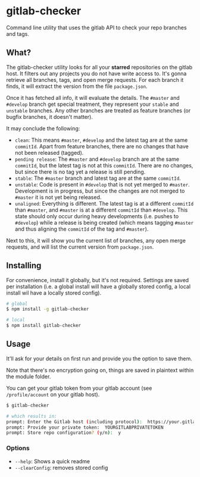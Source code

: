 # gitlab-checker

Command line utility that uses the gitlab API to check your repo branches and tags.

## What?

The gitlab-checker utility looks for all your **starred** repositories on the gitlab host. It filters out any projects you do not have write access to. It's gonna retrieve all branches, tags, and open merge requests. For each branch it finds, it will extract the version from the file `package.json`.

Once it has fetched all info, it will evaluate the details. The `#master` and `#develop` branch get special treatment, they represent your `stable` and `unstable` branches. Any other branches are treated as feature branches (or bugfix branches, it doesn't matter).

It may conclude the following:

- `clean`: This means `#master`, `#develop` and the latest tag are at the same `commitId`. Apart from feature branches, there are no changes that have not been released (tagged).
- `pending release`: The `#master` and `#develop` branch are at the same `commitId`, but the latest tag is not at this `commitId`. There are no changes, but since there is no tag yet a release is still pending.
- `stable`: The `#master` branch and latest tag are at the same `commitId`.
- `unstable`: Code is present in `#develop` that is not yet merged to `#master`. Development is in progress, but since the changes are not merged to `#master` it is not yet being released.
- `unaligned`: Everything is different. The latest tag is at a different `commitId` than `#master`, and `#master` is at a different `commitId` than `#develop`. This state should only occur during heavy developments (i.e. pushes to `#develop`) while a release is being created (which means tagging `#master` and thus aligning the `commitId` of the tag and `#master`).

Next to this, it will show you the current list of branches, any open merge requests, and will list the current version from `package.json`.

## Installing

For convenience, install it globally, but it's not required. Settings are saved per installation (i.e. a global install will have a globally stored config, a local install wil have a locally stored config).

```bash
# global
$ npm install -g gitlab-checker

# local
$ npm install gitlab-checker
```

## Usage

It'll ask for your details on first run and provide you the option to save them. 

Note that there's no encryption going on, things are saved in plaintext within the module folder.

You can get your gitlab token from your gitlab account (see `/profile/account` on your gitlab host). 

```bash
$ gitlab-checker

# which results in:
prompt: Enter the Gitlab host (including protocol):  https://your.gitlab.host
prompt: Provide your private token:  YOURGITLABPRIVATETOKEN
prompt: Store repo configuration? (y/n):  y
```

### Options

- `--help`: Shows a quick readme
- `--clearConfig`: removes stored config
